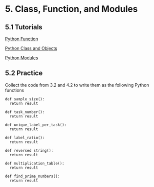 # 5. Class, Function, and Modules

## 5.1 Tutorials
[Python Function](https://www.w3schools.com/python/python_functions.asp)

[Python Class and Objects](https://www.w3schools.com/python/python_classes.asp)

[Python Modules](https://www.w3schools.com/python/python_modules.asp)

## 5.2 Practice
Collect the code from 3.2 and 4.2 to write them as the following Python functions
```
def sample_size():
  return result

def task_number():
  return result

def unique_label_per_task():
  return result

def label_ratio():
  return result

def reversed string():
  return result

def multiplication_table():
  return result

def find_prime_numbers():
  return result

```
